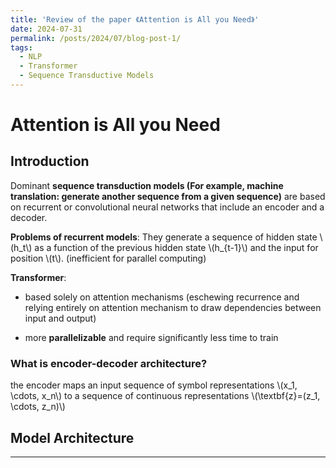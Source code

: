 ```yaml
---
title: 'Review of the paper 《Attention is All you Need》'
date: 2024-07-31
permalink: /posts/2024/07/blog-post-1/
tags:
  - NLP
  - Transformer
  - Sequence Transductive Models
---
```


Attention is All you Need
=====

## Introduction

Dominant **sequence transduction models (For example, machine translation: generate another sequence from a given sequence)** are based on recurrent or convolutional neural networks that include an encoder and a decoder.

**Problems of recurrent models**: They generate a sequence of hidden state \\(h_t\\) as a function of the previous hidden state \\(h_{t-1}\\) and the input for position \\(t\\). (inefficient for parallel computing)

**Transformer**: 

* based solely on attention mechanisms (eschewing recurrence and relying entirely on attention mechanism to draw dependencies between input and output)

* more **parallelizable** and require significantly less time to train

### What is encoder-decoder architecture?

the encoder maps an input sequence of symbol representations \\(x_1, \cdots, x_n\\) to a sequence of continuous representations \\(\textbf{z}=(z_1, \cdots, z_n)\\)
## Model Architecture


---


